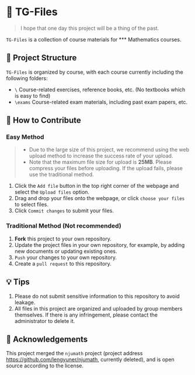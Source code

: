 # 📁 TG-Files

> I hope that one day this project will be a thing of the past.

`TG-Files` is a collection of course materials for \*\*\* Mathematics courses.

## 📂 Project Structure

`TG-Files` is organized by course, with each course currently including the following folders:

- `\` Course-related exercises, reference books, etc. (No textbooks which is easy to find)
- `\exams` Course-related exam materials, including past exam papers, etc.

## 📝 How to Contribute

### **Easy Method**

> - Due to the large size of this project, we recommend using the web upload method to increase the success rate of your upload.  
> - Note that the maximum file size for upload is **25MB**. Please compress your files before uploading. If the upload fails, please use the traditional method.

1. Click the `Add file` button in the top right corner of the webpage and select the `Upload files` option.
2. Drag and drop your files onto the webpage, or click `choose your files` to select files.
3. Click `Commit changes` to submit your files.

### Traditional Method (**Not recommended**)

1. **Fork** this project to your own repository.
2. Update the project files in your own repository, for example, by adding new documents or updating existing ones.
3. `Push` your changes to your own repository.
4. Create a `pull request` to this repository.

## 💡 Tips

1. Please do not submit sensitive information to this repository to avoid leakage.
2. All files in this project are organized and uploaded by group members themselves. If there is any infringement, please contact the administrator to delete it.

## 🤝 Acknowledgements

This project merged the `njumath` project (project address https://github.com/lengyuner/njumath, currently deleted),
and is open source according to the license.